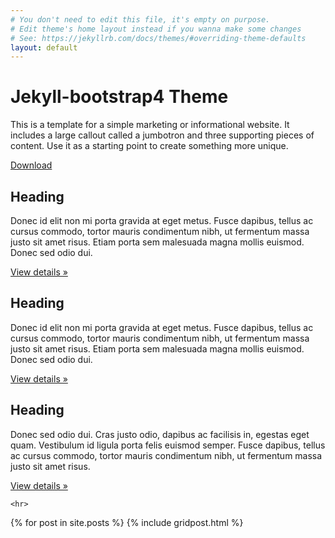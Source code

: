 ```yaml
---
# You don't need to edit this file, it's empty on purpose.
# Edit theme's home layout instead if you wanna make some changes
# See: https://jekyllrb.com/docs/themes/#overriding-theme-defaults
layout: default
---
```

<main role="main">
    
  <!-- Main jumbotron for a primary marketing message or call to action -->
  <div class="jumbotron">
    <div class="container">
      <h1 class="display-3">Jekyll-bootstrap4 Theme</h1>
      <p>This is a template for a simple marketing or informational website. It includes a large callout called a jumbotron and three supporting pieces of content. Use it as a starting point to create something more unique.</p>
      <p><a class="btn btn-primary btn-lg" href="https://github.com/rajibdpi/Jekyll-bootstrap4/archive/v2.3.4.zip" role="button">Download</a></p>
    </div>
  </div>

  <div class="container">
    <!-- Example row of columns -->
    <div class="row">
      <div class="col-md-4">
        <h2>Heading</h2>
        <p>Donec id elit non mi porta gravida at eget metus. Fusce dapibus, tellus ac cursus commodo, tortor mauris condimentum nibh, ut fermentum massa justo sit amet risus. Etiam porta sem malesuada magna mollis euismod. Donec sed odio dui. </p>
        <p><a class="btn btn-secondary" href="#" role="button">View details &raquo;</a></p>
      </div>
      <div class="col-md-4">
        <h2>Heading</h2>
        <p>Donec id elit non mi porta gravida at eget metus. Fusce dapibus, tellus ac cursus commodo, tortor mauris condimentum nibh, ut fermentum massa justo sit amet risus. Etiam porta sem malesuada magna mollis euismod. Donec sed odio dui. </p>
        <p><a class="btn btn-secondary" href="#" role="button">View details &raquo;</a></p>
      </div>
      <div class="col-md-4">
        <h2>Heading</h2>
        <p>Donec sed odio dui. Cras justo odio, dapibus ac facilisis in, egestas eget quam. Vestibulum id ligula porta felis euismod semper. Fusce dapibus, tellus ac cursus commodo, tortor mauris condimentum nibh, ut fermentum massa justo sit amet risus.</p>
        <p><a class="btn btn-secondary" href="#" role="button">View details &raquo;</a></p>
      </div>
    </div>

    <hr>
{% for post in site.posts %}
   {% include gridpost.html %}
  </div> <!-- /container -->

</main>
